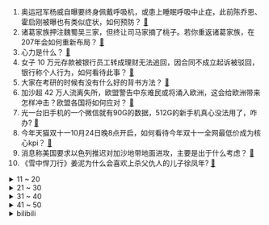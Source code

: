 1. 奥运冠军杨威自曝要终身佩戴呼吸机，或患上睡眠呼吸中止症，此前陈乔恩、霍启刚被曝也有类似症状，如何预防？ [:link:](https://www.zhihu.com/question/626079812)
2. 诸葛家族押注魏蜀吴三家，但终让司马家摘了桃子。若你重返诸葛家族，在207年会如何重新布局？ [:link:](https://www.zhihu.com/question/625828222)
3. 心力是什么？ [:link:](https://www.zhihu.com/question/21247407)
4. 女子 10 万元存款被银行员工转成理财无法追回，因合同不成立起诉被驳回，银行称个人行为，如何看待此事？ [:link:](https://www.zhihu.com/question/626079801)
5. 大家在考研的时候有没有什么好的背书方法？ [:link:](https://www.zhihu.com/question/545064547)
6. 加沙超 42 万人流离失所，欧盟警告中东难民或将涌入欧洲，这会给欧洲带来怎样冲击？欧盟各国将如何应对？ [:link:](https://www.zhihu.com/question/626111501)
7. 光一台旧手机的一个微信就有90G的数据，512G的新手机真心没法用了，咋办? [:link:](https://www.zhihu.com/question/623189683)
8. 今年天猫双十一10月24日晚8点开启，如何看待今年双十一全网最低价成为核心kpi？ [:link:](https://www.zhihu.com/question/626105166)
9. 消息称美国要求以色列推迟对加沙地带地面进攻，主要是出于什么考虑？ [:link:](https://www.zhihu.com/question/626096186)
10. 《雪中悍刀行》姜泥为什么会喜欢上杀父仇人的儿子徐凤年? [:link:](https://www.zhihu.com/question/509212732)
<details>
<summary>11 ~ 20</summary>

11. 巴以冲突已致双方近 4000 人死亡，以军称将对加沙发起大范围地面攻势，局势可能会如何发展？ [:link:](https://www.zhihu.com/question/626197868)
12. 2024 年国考 10 月 15 日开始报名，报名流程是怎样的？有哪些一定要知道的报名注意事项？ [:link:](https://www.zhihu.com/question/625813520)
13. 日产 9 月销量暴跌 30.68%，造成这一现象的原因有哪些？ [:link:](https://www.zhihu.com/question/625604045)
14. 外媒评 S13 五大上单选手，中国上单选手包揽前二，对此你有什么想说的？ [:link:](https://www.zhihu.com/question/625870506)
15. 斥资 687 亿收购暴雪获批，微软将成仅次腾讯、索尼的全球第三大游戏公司，这将对游戏行业造成哪些影响？ [:link:](https://www.zhihu.com/question/626080572)
16. 你相册中构图最好的照片是什么？ [:link:](https://www.zhihu.com/question/621418764)
17. 江南七怪找到郭靖以后为什么不直接带回江南呢？在自己家乡教武功多省事啊离家也近? [:link:](https://www.zhihu.com/question/625914222)
18. OpenAI 年化收入达 13 亿美元，较去年飙升 4500%，每月入账 1 亿美元，透露了哪些信息？ [:link:](https://www.zhihu.com/question/626112796)
19. 马拉松跑者在跑到 35 公里后在想什么？ [:link:](https://www.zhihu.com/question/624214923)
20. 证监会调整优化融券相关制度，将加大对各种不当套利行为的监管，有何影响？哪些信息值得关注？ [:link:](https://www.zhihu.com/question/626112792)
</details>
<details>
<summary>21 ~ 30</summary>

21. 知情人士称沙特正在搁置与以色列关系正常化的谈判，布林肯此趟中东之行会对沙以关系、巴以局势带来何影响？ [:link:](https://www.zhihu.com/question/626090924)
22. 有哪些小时候的玩具，你现在还保存着？ [:link:](https://www.zhihu.com/question/385605966)
23. 曾经著名的黄冈中学，怎么没落了？ [:link:](https://www.zhihu.com/question/65786127)
24. 报道称「以色列同意加沙地带的外国人离开」，哪些信息值得关注？目前巴以冲突局势如何？ [:link:](https://www.zhihu.com/question/626123010)
25. 网友曝出演员陈牧驰婚姻档案，泄露其身份证号等隐私，可能触犯了哪些法律？ [:link:](https://www.zhihu.com/question/625931050)
26. 刺刀比起传统的冷兵器在战斗力上孰能孰弱呢？ [:link:](https://www.zhihu.com/question/575037075)
27. 作为家长，你通常会怎样陪孩子们玩玩具？ [:link:](https://www.zhihu.com/question/623318661)
28. 还有什么现存汉代建筑么？ [:link:](https://www.zhihu.com/question/375587191)
29. 人到40身体真的大不如前了吗？ [:link:](https://www.zhihu.com/question/451969950)
30. 为什么大家都挤破头去国外读phd? [:link:](https://www.zhihu.com/question/616628814)
</details>
<details>
<summary>31 ~ 40</summary>

31. 可以交换相册最近一张美食照吗？ [:link:](https://www.zhihu.com/question/625926680)
32. 《红楼梦》第三十六回，宝钗在宝玉午睡时给宝玉绣肚兜的行为是否不合规矩？ [:link:](https://www.zhihu.com/question/32130379)
33. 除了家电损坏，什么情况下你会选择换新家电？ [:link:](https://www.zhihu.com/question/626105881)
34. 九阴真经和九阳神功可以一起练吗? [:link:](https://www.zhihu.com/question/24509133)
35. 《甄嬛传》为什么甄嬛和浣碧的姐妹情总是感觉很塑料？ [:link:](https://www.zhihu.com/question/432828282)
36. 你能体会那种写 Python 时不用 import 的幸福吗？ [:link:](https://www.zhihu.com/question/626060971)
37. 如何评价《披荆斩棘的哥哥第三季》第八期四公？ [:link:](https://www.zhihu.com/question/625941401)
38. 2k下，选4060ti还是4070? [:link:](https://www.zhihu.com/question/603296133)
39. 如何评价IVE回归主打曲《Baddie》？ [:link:](https://www.zhihu.com/question/625936518)
40. 只留两个镜头，你会选什么参数的？ [:link:](https://www.zhihu.com/question/616886939)
</details>
<details>
<summary>41 ~ 50</summary>

41. 狠人的本质是什么? [:link:](https://www.zhihu.com/question/622670900)
42. 双 11 换新家电，除了满减和领券，还能怎样更省钱？ [:link:](https://www.zhihu.com/question/626105968)
43. 巴以新一轮冲突已造成双方超过 3500 人死亡，以军称加沙地带平民并非攻击目标，局势可能会如何发展？ [:link:](https://www.zhihu.com/question/626121391)
44. 如何解读「人类的悲欢并不相通」？ [:link:](https://www.zhihu.com/question/298553554)
45. 双 11，你准备入手的儿童玩具是什么？ [:link:](https://www.zhihu.com/question/624167227)
46. 现在满大街都是大学生，上大学还有必要吗？ [:link:](https://www.zhihu.com/question/624837829)
47. 意大利托纳利扎尼奥洛涉赌，或被禁赛 3 年，被赶出国家队，该事件具体情况是什么？ [:link:](https://www.zhihu.com/question/625965490)
48. 如果再铺一次瓷砖，你会有哪些坚持？ [:link:](https://www.zhihu.com/question/535814883)
49. 可以留一首你最近很喜欢的歌吗? [:link:](https://www.zhihu.com/question/625745914)
50. 为什么总有人低估人类徒手战力? [:link:](https://www.zhihu.com/question/623561639)
</details><details>
<summary>bilibili</summary>

</details>